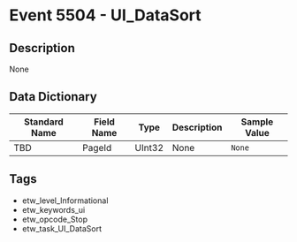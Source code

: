 # Event 5504 - UI_DataSort

## Description
None

## Data Dictionary
|Standard Name|Field Name|Type|Description|Sample Value|
|---|---|---|---|---|
|TBD|PageId|UInt32|None|`None`|

## Tags
* etw_level_Informational
* etw_keywords_ui
* etw_opcode_Stop
* etw_task_UI_DataSort